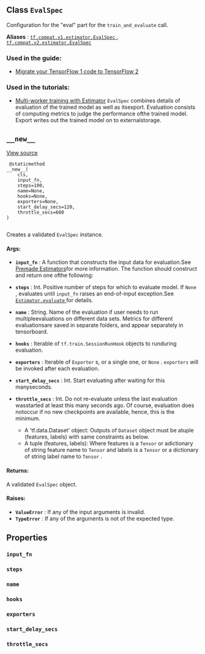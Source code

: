 

## Class  `EvalSpec` 
Configuration for the "eval" part for the  `train_and_evaluate`  call.

**Aliases** : [ `tf.compat.v1.estimator.EvalSpec` ](/api_docs/python/tf/estimator/EvalSpec), [ `tf.compat.v2.estimator.EvalSpec` ](/api_docs/python/tf/estimator/EvalSpec)

### Used in the guide:
- [Migrate your TensorFlow 1 code to TensorFlow 2](https://tensorflow.google.cn/guide/migrate)


### Used in the tutorials:
- [Multi-worker training with Estimator](https://tensorflow.google.cn/tutorials/distribute/multi_worker_with_estimator)
 `EvalSpec`  combines details of evaluation of the trained model as well as itsexport. Evaluation consists of computing metrics to judge the performance ofthe trained model.  Export writes out the trained model on to externalstorage.

##  `__new__` 
[View source](https://github.com/tensorflow/estimator/tree/master/tensorflow_estimator/python/estimator/training.py)

```
 @staticmethod
__new__(
    cls,
    input_fn,
    steps=100,
    name=None,
    hooks=None,
    exporters=None,
    start_delay_secs=120,
    throttle_secs=600
)
 
```

Creates a validated  `EvalSpec`  instance.

#### Args:
- **`input_fn`** : A function that constructs the input data for evaluation.See [Premade Estimators](https://tensorflow.org/guide/premade_estimators#create_input_functions)for more information. The function should construct and return one ofthe following:


- **`steps`** : Int. Positive number of steps for which to evaluate model. If `None` , evaluates until  `input_fn`  raises an end-of-input exception.See [ `Estimator.evaluate` ](https://tensorflow.google.cn/api_docs/python/tf/compat/v1/estimator/Estimator#evaluate) for details.


- **`name`** : String. Name of the evaluation if user needs to run multipleevaluations on different data sets. Metrics for different evaluationsare saved in separate folders, and appear separately in tensorboard.


- **`hooks`** : Iterable of  `tf.train.SessionRunHook`  objects to runduring evaluation.


- **`exporters`** : Iterable of  `Exporter` s, or a single one, or  `None` . `exporters`  will be invoked after each evaluation.


- **`start_delay_secs`** : Int. Start evaluating after waiting for this manyseconds.


- **`throttle_secs`** : Int. Do not re-evaluate unless the last evaluation wasstarted at least this many seconds ago. Of course, evaluation does notoccur if no new checkpoints are available, hence, this is the minimum.


    - A 'tf.data.Dataset' object: Outputs of  `Dataset`  object must be atuple (features, labels) with same constraints as below.
    - A tuple (features, labels): Where features is a  `Tensor`  or adictionary of string feature name to  `Tensor`  and labels is a `Tensor`  or a dictionary of string label name to  `Tensor` .


#### Returns:
A validated  `EvalSpec`  object.

#### Raises:
- **`ValueError`** : If any of the input arguments is invalid.
- **`TypeError`** : If any of the arguments is not of the expected type.


## Properties


###  `input_fn` 


###  `steps` 


###  `name` 


###  `hooks` 


###  `exporters` 


###  `start_delay_secs` 


###  `throttle_secs` 
